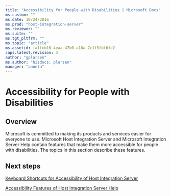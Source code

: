 ```yaml
---
title: "Accessibility for People with Disabilities | Microsoft Docs"
ms.custom: ""
ms.date: 10/24/2016
ms.prod: "host-integration-server"
ms.reviewer: ""
ms.suite: ""
ms.tgt_pltfrm: ""
ms.topic: "article"
ms.assetid: fa1fcb16-4eaa-47b0-a18a-7c1f5fbf6fe2
caps.latest.revision: 3
author: "gplarsen"
ms.author: "hisdocs; plarsen"
manager: "anneta"
---
```

# Accessibility for People with Disabilities

## Overview
Microsoft is committed to making its products and services easier for everyone to use. Microsoft Host Integration Server and Microsoft Integration Server Help contain features that make them more accessible for people with disabilities. The topics in this section describe these features.  
  
## Next steps
  
[Keyboard Shortcuts for Accessibility of Host Integration Server](../install-and-config-guides/keyboard-shortcuts-for-accessibility-of-host-integration-server.md)  
  
[Accessibility Features of Host Integration Server Help](../install-and-config-guides/accessibility-features-of-host-integration-server-help.md)
